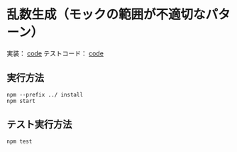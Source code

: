 # 乱数生成（モックの範囲が不適切なパターン）

実装： [code](./index.ts)
テストコード： [code](./index.spec.ts)

## 実行方法

```
npm --prefix ../ install
npm start
```

## テスト実行方法

```
npm test
```